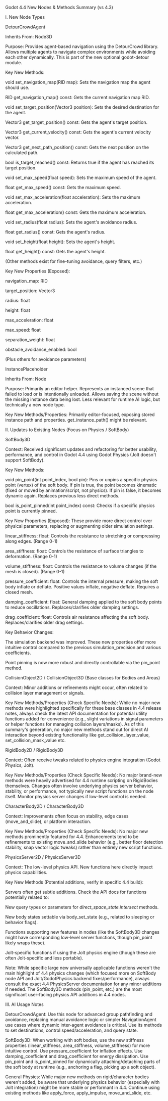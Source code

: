 Godot 4.4 New Nodes & Methods Summary (vs 4.3)

I. New Node Types

DetourCrowdAgent

Inherits From: Node3D

Purpose: Provides agent-based navigation using the DetourCrowd library. Allows multiple agents to navigate complex environments while avoiding each other dynamically. This is part of the new optional godot-detour module.

Key New Methods:

void set_navigation_map(RID map): Sets the navigation map the agent should use.

RID get_navigation_map() const: Gets the current navigation map RID.

void set_target_position(Vector3 position): Sets the desired destination for the agent.

Vector3 get_target_position() const: Gets the agent's target position.

Vector3 get_current_velocity() const: Gets the agent's current velocity vector.

Vector3 get_next_path_position() const: Gets the next position on the calculated path.

bool is_target_reached() const: Returns true if the agent has reached its target position.

void set_max_speed(float speed): Sets the maximum speed of the agent.

float get_max_speed() const: Gets the maximum speed.

void set_max_acceleration(float acceleration): Sets the maximum acceleration.

float get_max_acceleration() const: Gets the maximum acceleration.

void set_radius(float radius): Sets the agent's avoidance radius.

float get_radius() const: Gets the agent's radius.

void set_height(float height): Sets the agent's height.

float get_height() const: Gets the agent's height.

(Other methods exist for fine-tuning avoidance, query filters, etc.)

Key New Properties (Exposed):

navigation_map: RID

target_position: Vector3

radius: float

height: float

max_acceleration: float

max_speed: float

separation_weight: float

obstacle_avoidance_enabled: bool

(Plus others for avoidance parameters)

InstancePlaceholder

Inherits From: Node

Purpose: Primarily an editor helper. Represents an instanced scene that failed to load or is intentionally unloaded. Allows saving the scene without the missing instance data being lost. Less relevant for runtime AI logic, but technically a new node type.

Key New Methods/Properties: Primarily editor-focused, exposing stored instance path and properties. get_instance_path() might be relevant.

II. Updates to Existing Nodes (Focus on Physics / SoftBody)

SoftBody3D

Context: Received significant updates and refactoring for better usability, performance, and control in Godot 4.4 using Godot Physics (Jolt doesn't support SoftBody).

Key New Methods:

void pin_point(int point_index, bool pin): Pins or unpins a specific physics point (vertex) of the soft body. If pin is true, the point becomes kinematic (fixed or moved by animation/script, not physics). If pin is false, it becomes dynamic again. Replaces previous less direct methods.

bool is_point_pinned(int point_index) const: Checks if a specific physics point is currently pinned.

Key New Properties (Exposed): These provide more direct control over physical parameters, replacing or augmenting older simulation settings.

linear_stiffness: float: Controls the resistance to stretching or compressing along edges. (Range 0-1)

area_stiffness: float: Controls the resistance of surface triangles to deformation. (Range 0-1)

volume_stiffness: float: Controls the resistance to volume changes (if the mesh is closed). (Range 0-1)

pressure_coefficient: float: Controls the internal pressure, making the soft body inflate or deflate. Positive values inflate, negative deflate. Requires a closed mesh.

damping_coefficient: float: General damping applied to the soft body points to reduce oscillations. Replaces/clarifies older damping settings.

drag_coefficient: float: Controls air resistance affecting the soft body. Replaces/clarifies older drag settings.

Key Behavior Changes:

The simulation backend was improved. These new properties offer more intuitive control compared to the previous simulation_precision and various coefficients.

Point pinning is now more robust and directly controllable via the pin_point method.

CollisionObject2D / CollisionObject3D (Base classes for Bodies and Areas)

Context: Minor additions or refinements might occur, often related to collision layer management or signals.

Key New Methods/Properties (Check Specific Needs): While no major new methods were highlighted specifically for these base classes in 4.4 release notes, always check the latest API documentation for potential utility functions added for convenience (e.g., slight variations in signal parameters or helper functions for managing collision layers/masks). As of this summary's generation, no major new methods stand out for direct AI interaction beyond existing functionality like get_collision_layer_value, set_collision_mask_value etc.

RigidBody2D / RigidBody3D

Context: Often receive tweaks related to physics engine integration (Godot Physics, Jolt).

Key New Methods/Properties (Check Specific Needs): No major brand-new methods were heavily advertised for 4.4 runtime scripting on RigidBodies themselves. Changes often involve underlying physics server behavior, stability, or performance, not typically new script functions on the node itself. Monitor physics server changes if low-level control is needed.

CharacterBody2D / CharacterBody3D

Context: Improvements often focus on stability, edge cases (move_and_slide), or platform interaction.

Key New Methods/Properties (Check Specific Needs): No major new methods prominently featured for 4.4. Enhancements tend to be refinements to existing move_and_slide behavior (e.g., better floor detection stability, snap vector logic tweaks) rather than entirely new script functions.

PhysicsServer2D / PhysicsServer3D

Context: The low-level physics API. New functions here directly impact physics capabilities.

Key New Methods (Potential additions, verify in specific 4.4 build):

Servers often get subtle additions. Check the API docs for functions potentially related to:

New query types or parameters for *_direct_space_state.intersect_* methods.

New body states settable via body_set_state (e.g., related to sleeping or behavior flags).

Functions supporting new features in nodes (like the SoftBody3D changes might have corresponding low-level server functions, though pin_point likely wraps these).

Jolt-specific functions if using the Jolt physics engine (though these are often Jolt-specific and less portable).

Note: While specific large new universally applicable functions weren't the main highlight of 4.4 physics changes (which focused more on SoftBody node API and Jolt/GodotPhysics backend fixes/performance), always consult the exact 4.4 PhysicsServer documentation for any minor additions if needed. The SoftBody3D methods (pin_point, etc.) are the most significant user-facing physics API additions in 4.4 nodes.

III. AI Usage Notes

DetourCrowdAgent: Use this node for advanced group pathfinding and avoidance, replacing manual avoidance logic or simpler NavigationAgent use cases where dynamic inter-agent avoidance is critical. Use its methods to set destinations, control speed/acceleration, and query state.

SoftBody3D: When working with soft bodies, use the new stiffness properties (linear_stiffness, area_stiffness, volume_stiffness) for more intuitive control. Use pressure_coefficient for inflation effects. Use damping_coefficient and drag_coefficient for energy dissipation. Use pin_point and is_point_pinned for dynamically attaching/detaching parts of the soft body at runtime (e.g., anchoring a flag, picking up a soft object).

General Physics: While major new methods on rigid/character bodies weren't added, be aware that underlying physics behavior (especially with Jolt integration) might be more stable or performant in 4.4. Continue using existing methods like apply_force, apply_impulse, move_and_slide, etc.
